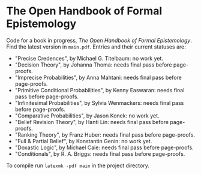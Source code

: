 # The Open Handbook of Formal Epistemology

Code for a book in progress, *The Open Handbook of Formal Epistemology*. Find the latest version in `main.pdf`. Entries and their current statuses are:

- "Precise Credences", by Michael G. Titelbaum: no work yet.
- "Decision Theory", by Johanna Thoma: needs final pass before page-proofs.
- "Imprecise Probabilities", by Anna Mahtani: needs final pass before page-proofs.
- "Primitive Conditional Probabilities", by Kenny Easwaran: needs final pass before page-proofs.
- "Infinitesimal Probabilities", by Sylvia Wenmackers: needs final pass before page-proofs.
- "Comparative Probabilities", by Jason Konek: no work yet.
- "Belief Revision Theory", by Hanti Lin: needs final pass before page-proofs.
- "Ranking Theory", by Franz Huber: needs final pass before page-proofs.
- "Full & Partial Belief", by Konstantin Genin: no work yet.
- "Doxastic Logic", by Michael Caie: needs final pass before page-proofs.
- "Conditionals", by R. A. Briggs: needs final pass before page-proofs.

To compile run `latexmk -pdf main` in the project directory.